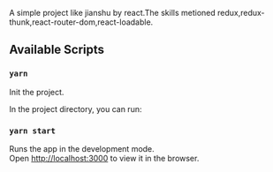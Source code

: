 A simple project like jianshu by react.The skills metioned redux,redux-thunk,react-router-dom,react-loadable.

## Available Scripts

###   `yarn`

Init the project.

In the project directory, you can run:

### `yarn start`

Runs the app in the development mode.<br />
Open [http://localhost:3000](http://localhost:3000) to view it in the browser.

